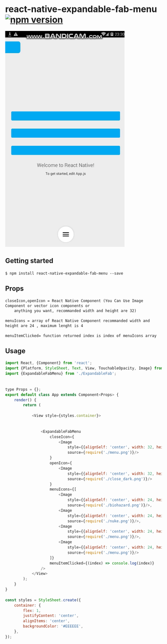 
# react-native-expandable-fab-menu [![npm version](https://img.shields.io/npm/v/react-native-expandable-fab-menu.svg)](https://www.npmjs.com/package/react-native-expandable-fab-menu)
<img src="https://raw.githubusercontent.com/lvlrSajjad/react-native-expandable-fab-menu/master/img.gif">

## Getting started

`$ npm install react-native-expandable-fab-menu --save`

## Props
    closeIcon,openIcon = React Native Component (You Can Use Image Component or vector icon components or 
		anything you want, recommanded width and height are 32)
		
    menuIcons = array of React Native Component recommanded width and height are 24 , maximum lenght is 4
	
    menuItemClicked= function returned index is index of menuIcons array
	
## Usage
```javascript
import React, {Component} from 'react';
import {Platform, StyleSheet, Text, View, TouchableOpacity, Image} from 'react-native';
import {ExpandableFabMenu} from './ExpandableFab';


type Props = {};
export default class App extends Component<Props> {
    render() {
        return (

            <View style={styles.container}>
                
                
                <ExpandableFabMenu
                    closeIcon={
                        <Image
                            style={{alignSelf: 'center', width: 32, height: 32}}
                            source={require('./menu.png')}/>
                    }
                    openIcon={
                        <Image
                            style={{alignSelf: 'center', width: 32, height: 32}}
                            source={require('./close_dark.png')}/>
                    }
                    menuIcons={[
                        <Image
                            style={{alignSelf: 'center', width: 24, height: 24}}
                            source={require('./biohazard.png')}/>,
                        <Image
                            style={{alignSelf: 'center', width: 24, height: 24}}
                            source={require('./nuke.png')}/>,
                        <Image
                            style={{alignSelf: 'center', width: 24, height: 24}}
                            source={require('./menu.png')}/>,
                        <Image
                            style={{alignSelf: 'center', width: 24, height: 24}}
                            source={require('./menu.png')}/>
                    ]}
                    menuItemClicked={(index) => console.log(index)}
                />
            </View>
        );
    }
}

const styles = StyleSheet.create({
    container: {
        flex: 1,
        justifyContent: 'center',
        alignItems: 'center',
        backgroundColor: '#EEEEEE',
    },
});

```
